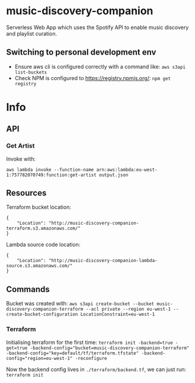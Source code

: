 # music-discovery-companion
Serverless Web App which uses the Spotify API to enable music discovery and playlist curation.

## Switching to personal development env
- Ensure aws cli is configured correctly with a command like: `aws s3api list-buckets`
- Check NPM is configured to https://registry.npmjs.org/: `npm get registry`

# Info

## API

### Get Artist
Invoke with:
```
aws lambda invoke --function-name arn:aws:lambda:eu-west-1:757782070749:function:get-artist output.json
```

## Resources
Terraform bucket location: 
```
{
    "Location": "http://music-discovery-companion-terraform.s3.amazonaws.com/"
}
```
Lambda source code location:
```
{
    "Location": "http://music-discovery-companion-lambda-source.s3.amazonaws.com/"
}
```

## Commands
Bucket was created with: `aws s3api create-bucket --bucket music-discovery-companion-terraform --acl private --region eu-west-1 --create-bucket-configuration LocationConstraint=eu-west-1`

### Terraform

Initialising terraform for the first time: `terraform init -backend=true -get=true -backend-config="bucket=music-discovery-companion-terraform" -backend-config="key=default/tf/terraform.tfstate" -backend-config="region=eu-west-1" -reconfigure`

Now the backend config lives in `./terraform/backend.tf`, we can just run: `terraform init`


